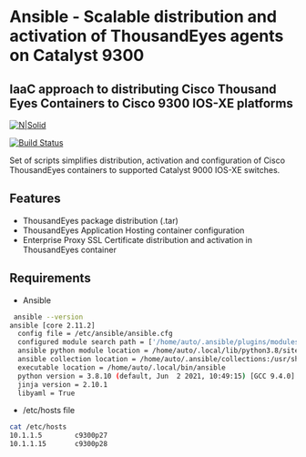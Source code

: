 # Ansible - Scalable distribution and activation of ThousandEyes agents on Catalyst 9300
## IaaC approach to distributing Cisco Thousand Eyes Containers to Cisco 9300 IOS-XE platforms

[![N|Solid](https://cldup.com/dTxpPi9lDf.thumb.png)](https://nodesource.com/products/nsolid)

[![Build Status](https://travis-ci.org/joemccann/dillinger.svg?branch=master)](https://travis-ci.org/joemccann/dillinger)

Set of scripts simplifies distribution, activation and configuration of Cisco ThousandEyes containers to supported Catalyst 9000 IOS-XE switches. 

## Features
- ThousandEyes package distribution (.tar)
- ThousandEyes Application Hosting container configuration
- Enterprise Proxy SSL Certificate distribution and activation in ThousandEyes container

## Requirements

- Ansible 
```sh
 ansible --version
ansible [core 2.11.2] 
  config file = /etc/ansible/ansible.cfg
  configured module search path = ['/home/auto/.ansible/plugins/modules', '/usr/share/ansible/plugins/modules']
  ansible python module location = /home/auto/.local/lib/python3.8/site-packages/ansible
  ansible collection location = /home/auto/.ansible/collections:/usr/share/ansible/collections
  executable location = /home/auto/.local/bin/ansible
  python version = 3.8.10 (default, Jun  2 2021, 10:49:15) [GCC 9.4.0]
  jinja version = 2.10.1
  libyaml = True
```

- /etc/hosts file
```sh
cat /etc/hosts
10.1.1.5        c9300p27
10.1.1.15       c9300p28
```
